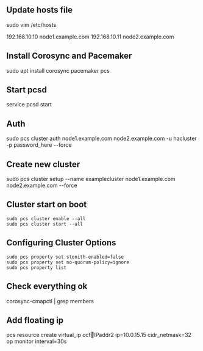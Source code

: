 ## Update hosts file

sudo vim /etc/hosts

192.168.10.10   node1.example.com
192.168.10.11   node2.example.com

## Install Corosync and Pacemaker

sudo apt install corosync pacemaker pcs

## Start pcsd

service pcsd start

## Auth

sudo pcs cluster auth node1.example.com node2.example.com -u hacluster -p password_here --force

## Create new cluster

sudo pcs cluster setup --name examplecluster node1.example.com node2.example.com --force

## Cluster start on boot

```
sudo pcs cluster enable --all
sudo pcs cluster start --all
```

## Configuring Cluster Options

```
sudo pcs property set stonith-enabled=false
sudo pcs property set no-quorum-policy=ignore
sudo pcs property list
```

## Check everything ok

corosync-cmapctl | grep members

## Add floating ip

pcs resource create virtual_ip ocf:heartbeat:IPaddr2 ip=10.0.15.15 cidr_netmask=32 op monitor interval=30s
